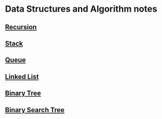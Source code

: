 # Data Structures and Algorithm notes

## [Recursion](/Notes/python-recursion.md)

## [Stack](/Notes/stack.md)

## [Queue](/Notes/queue.md) 

## [Linked List](/Notes/LinkedList.md)

## [Binary Tree](/Notes/binaryTree.md)

## [Binary Search Tree](/Notes/BST.md)
